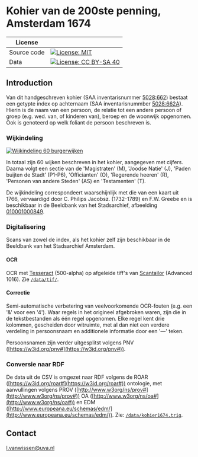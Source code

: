 # Kohier van de 200ste penning, Amsterdam 1674

| License     |                                                                                                                                                 |
| ----------- | ----------------------------------------------------------------------------------------------------------------------------------------------- |
| Source code | [![License: MIT](https://img.shields.io/badge/License-MIT-yellow.svg)](https://opensource.org/licenses/MIT)                                     |
| Data        | [![License: CC BY-SA 40](https://img.shields.io/badge/License-CC%20BY--SA%204.0-lightgrey.svg)](https://creativecommons.org/licenses/by-sa/40/) |


## Introduction

Van dit handgeschreven kohier (SAA inventarisnummer [5028:662](https://archief.amsterdam/archief/5028/662/)) bestaat een getypte index op achternaam (SAA inventarisnummber [5028:662A](https://archief.amsterdam/archief/5028/662A/)). Hierin is de naam van een persoon, de relatie tot een andere persoon of groep (e.g. wed. van, of kinderen van), beroep en de woonwijk opgenomen. Ook is genoteerd op welk foliant de persoon beschreven is. 



### Wijkindeling
[![Wijkindeling 60 burgerwijken](https://images.memorix.nl/ams/thumb/250x250/b4b5cd12-031d-bc79-9c07-b6028472026b.jpg)](https://beeldbank.amsterdam.nl/afbeelding/010001000849)

In totaal zijn 60 wijken beschreven in het kohier, aangegeven met cijfers. Daarna volgt een sectie van de 'Magistraten' (M), 'Joodse Natie' (J), 'Paden buijten de Stadt' (P1-P6), 'Officianten' (O), 'Regerende heeren' (R), 'Personen van andere Steden' (AS) en 'Testamenten' (T). 

De wijkindeling correspondeert waarschijnlijk met die van een kaart uit 1766, vervaardigd door C. Philips Jacobsz. (1732-1789) en F.W. Greebe en is beschikbaar in de Beeldbank van het Stadsarchief, afbeelding [010001000849](https://beeldbank.amsterdam.nl/afbeelding/010001000849). 

### Digitalisering

Scans van zowel de index, als het kohier zelf zijn beschikbaar in de Beeldbank van het Stadsarchief Amsterdam. 

#### OCR

OCR met [Tesseract](https://github.com/tesseract-ocr/tesseract) (500-alpha) op afgeleide tiff's van [Scantailor](https://github.com/4lex4/scantailor-advanced) (Advanced 1016). Zie [`/data/tif/`](https://github.com/LvanWissen/kohier-1674/tree/master/data/tif). 

#### Correctie

Semi-automatische verbetering van veelvoorkomende OCR-fouten (e.g. een '&' voor een '4'). Waar regels in het origineel afgebroken waren, zijn die in de tekstbestanden als één regel opgenomen. Elke regel kent drie kolommen, gescheiden door witruimte, met al dan niet een verdere verdeling in persoonsnaam en additionele informatie door een '—' teken. 

Persoonsnamen zijn verder uitgesplitst volgens PNV ([https://w3id.org/pnv#](https://w3id.org/pnv#)).

### Conversie naar RDF

De data uit de CSV is omgezet naar RDF volgens de ROAR ([https://w3id.org/roar#](https://w3id.org/roar#)) ontologie, met aanvullingen volgens PROV ([http://www.w3org/ns/prov#](http://www.w3org/ns/prov#)) OA ([http://www.w3org/ns/oa#](http://www.w3org/ns/oa#)) en EDM ([http://www.europeana.eu/schemas/edm/](http://www.europeana.eu/schemas/edm/)). Zie: [`/data/kohier1674.trig`](https://github.com/LvanWissen/kohier-1674/blob/master/data/kohier1674.trig). 

## Contact

[l.vanwissen@uva.nl](mailto:l.vanwissen@uva.nl)







